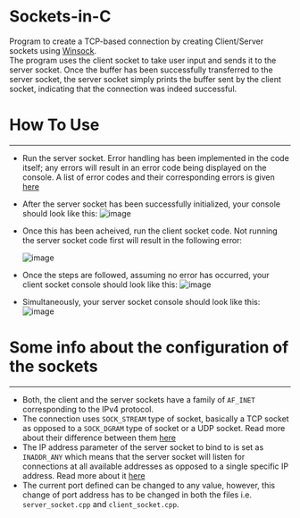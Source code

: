 # Sockets-in-C

Program to create a TCP-based connection by creating Client/Server sockets using [Winsock](https://docs.microsoft.com/en-us/windows/win32/winsock/winsock-reference "Winsock").  
The program uses the client socket to take user input and sends it to the server socket. Once the buffer has been successfully transferred to the server socket, the server socket simply prints the buffer sent by the client socket, indicating that the connection was indeed successful.


# How To Use
_____________

- Run the server socket. Error handling has been implemented in the code itself; any errors will result in an error code being displayed on the console. A list of error codes and their corresponding errors is given [here](https://docs.microsoft.com/en-us/windows/win32/winsock/windows-sockets-error-codes-2 "Winsock Error Codes")  
- After the server socket has been successfully initialized, your console should look like this:
![image](https://user-images.githubusercontent.com/66318555/121880264-6cf1b600-cd2b-11eb-9cb0-6ed3aa50c7f2.png)

- Once this has been acheived, run the client socket code. Not running the server socket code first will result in the following error:

     ![image](https://user-images.githubusercontent.com/66318555/121880563-c823a880-cd2b-11eb-9774-1cc9edf66218.png)
   
- Once the steps are followed, assuming no error has occurred, your client socket console should look like this:
![image](https://user-images.githubusercontent.com/66318555/121880912-30728a00-cd2c-11eb-8e57-adf967a0b813.png)

- Simultaneously, your server socket console should look like this:
![image](https://user-images.githubusercontent.com/66318555/121880996-497b3b00-cd2c-11eb-9397-fed8d5244cb6.png)

# Some info about the configuration of the sockets
________________
- Both, the client and the server sockets have a family of `AF_INET` corresponding to the IPv4 protocol. 
- The connection uses `SOCK_STREAM` type of socket, basically a TCP socket as opposed to a `SOCK_DGRAM` type of socket or a UDP socket. Read more about their difference between them [here](https://stackoverflow.com/questions/4688855/whats-the-difference-between-streams-and-datagrams-in-network-programming "SOCK STREAM vs DATAGRAM")
- The IP address parameter of the server socket to bind to is set as `INADDR_ANY` which means that the server socket will listen for connections at all available addresses as opposed to a single specific IP address. Read more about it [here](https://stackoverflow.com/questions/16508685/understanding-inaddr-any-for-socket-programming#:~:text=INADDR_ANY%20is%20a%20constant%2C%20that,("192.168.78.2") "Meaning of INADDR_ANY")
- The current port defined can be changed to any value, however, this change of port address has to be changed in both the files i.e. `server_socket.cpp` and `client_socket.cpp`. 

